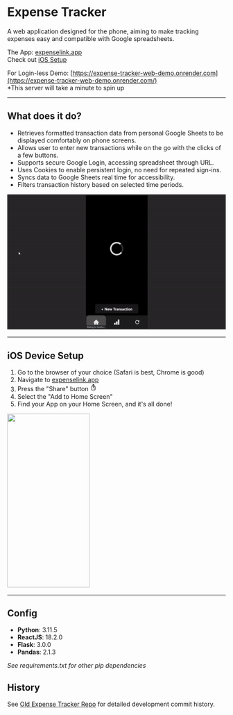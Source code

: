 # Expense Tracker
A web application designed for the phone, aiming to make tracking expenses easy and compatible with Google spreadsheets.

The App: [expenselink.app](https://www.expenselink.app/)
<br/>Check out [iOS Setup](#ios-device-setup)

For Login-less Demo: [https://expense-tracker-web-demo.onrender.com](https://expense-tracker-web-demo.onrender.com/)
<br/>*This server will take a minute to spin up


***
## What does it do?
- Retrieves formatted transaction data from personal Google Sheets to be displayed comfortably on phone screens.
- Allows user to enter new transactions while on the go with the clicks of a few buttons.
- Supports secure Google Login, accessing spreadsheet through URL.
- Uses Cookies to enable persistent login, no need for repeated sign-ins.
- Syncs data to Google Sheets real time for accessibility.
- Filters transaction history based on selected time periods.

![](./public/expense_tracker.gif)

***
## iOS Device Setup
1. Go to the browser of your choice (Safari is best, Chrome is good)
2. Navigate to [expenselink.app](https://www.expenselink.app/)
3. Press the "Share" button <img src="public/share-btn.png" alt="drawing" width="16"/>  
4. Select the "Add to Home Screen"
5. Find your App on your Home Screen, and it's all done!

<img src="./public/ios_demo.gif" width="190" height="400">

***
## Config
- **Python**: 3.11.5
- **ReactJS**: 18.2.0
- **Flask**: 3.0.0
- **Pandas**: 2.1.3
  
*See requirements.txt for other pip dependencies*

## History
See [Old Expense Tracker Repo](https://github.com/Kevin-Wei-KW/ExpenseTracker) for detailed development commit history.
